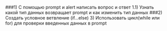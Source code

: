 ###1) С помощью prompt и alert написать вопрос и ответ
    1.1) Узнать какой тип данных возвращает prompt и как изменить тип данных
###2) Создать условное ветвление (if...else)
    3) Использовать цикл(while или for) для проверки введенных данных в prompt
